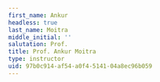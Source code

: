 ```yaml
---
first_name: Ankur
headless: true
last_name: Moitra
middle_initial: ''
salutation: Prof.
title: Prof. Ankur Moitra
type: instructor
uid: 97b0c914-af54-a0f4-5141-04a8ec96b059
---
```

